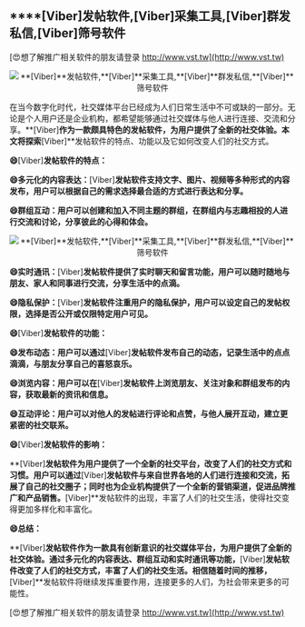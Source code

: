 ## ****[Viber]**发帖软件,**[Viber]**采集工具,**[Viber]**群发私信,**[Viber]**筛号软件**

[😍想了解推广相关软件的朋友请登录 http://www.vst.tw](http://www.vst.tw)

 <center><img src="https://vst.tw/MP4/tuiguang/png/7.png" alt="**[Viber]**发帖软件,**[Viber]**采集工具,**[Viber]**群发私信,**[Viber]**筛号软件"></center>

在当今数字化时代，社交媒体平台已经成为人们日常生活中不可或缺的一部分。无论是个人用户还是企业机构，都希望能够通过社交媒体与他人进行连接、交流和分享。**[Viber]**作为一款颇具特色的发帖软件，为用户提供了全新的社交体验。本文将探索**[Viber]**发帖软件的特点、功能以及它如何改变人们的社交方式。

**😄**[Viber]**发帖软件的特点：**

**😄多元化的内容表达：**[Viber]**发帖软件支持文字、图片、视频等多种形式的内容发布，用户可以根据自己的需求选择最合适的方式进行表达和分享。**

**😄群组互动：用户可以创建和加入不同主题的群组，在群组内与志趣相投的人进行交流和讨论，分享彼此的心得和体会。**

 <center><img src="https://vst.tw/MP4/tuiguang/png/1.png" alt="**[Viber]**发帖软件,**[Viber]**采集工具,**[Viber]**群发私信,**[Viber]**筛号软件"></center>

**😄实时通讯：**[Viber]**发帖软件提供了实时聊天和留言功能，用户可以随时随地与朋友、家人和同事进行交流，分享生活中的点滴。**

**😄隐私保护：**[Viber]**发帖软件注重用户的隐私保护，用户可以设定自己的发帖权限，选择是否公开或仅限特定用户可见。**

**😄**[Viber]**发帖软件的功能：**

**😄发布动态：用户可以通过**[Viber]**发帖软件发布自己的动态，记录生活中的点点滴滴，与朋友分享自己的喜怒哀乐。**

**😄浏览内容：用户可以在**[Viber]**发帖软件上浏览朋友、关注对象和群组发布的内容，获取最新的资讯和信息。**

**😄互动评论：用户可以对他人的发帖进行评论和点赞，与他人展开互动，建立更紧密的社交联系。**

**😄**[Viber]**发帖软件的影响：**

**[Viber]**发帖软件为用户提供了一个全新的社交平台，改变了人们的社交方式和习惯。用户可以通过**[Viber]**发帖软件与来自世界各地的人们进行连接和交流，拓展了自己的社交圈子；同时也为企业机构提供了一个全新的营销渠道，促进品牌推广和产品销售。**[Viber]**发帖软件的出现，丰富了人们的社交生活，使得社交变得更加多样化和丰富化。

**😄总结：**

**[Viber]**发帖软件作为一款具有创新意识的社交媒体平台，为用户提供了全新的社交体验。通过多元化的内容表达、群组互动和实时通讯等功能，**[Viber]**发帖软件改变了人们的社交方式，丰富了人们的社交生活。相信随着时间的推移，**[Viber]**发帖软件将继续发挥重要作用，连接更多的人们，为社会带来更多的可能性。

[😍想了解推广相关软件的朋友请登录 http://www.vst.tw](http://www.vst.tw)



